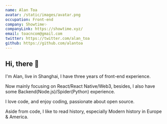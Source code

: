 ```yaml
---
name: Alan Toa
avatar: /static/images/avatar.png
occupation: Front-end
company: Showtime✨
companyLink: https://showtime.xyz/
email: toacncom@gmail.com
twitter: https://twitter.com/alan_toa
github: https://github.com/alantoa
---
```


## Hi, there 🤟

I'm Alan, live in Shanghai, I have three years of front-end experience.

Now mainly focusing on React/React Native/Web3, besides, I also have some Backend(Node.js)/Spider(Python) experience.

I love code, and enjoy coding, passionate about open source.

Aside from code, I like to read history, especially Modern history in Europe & America.
